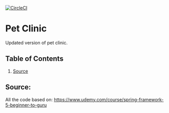 [![CircleCI](https://circleci.com/gh/BartlomiejBak/pet-clinic.svg?style=svg)](https://circleci.com/gh/BartlomiejBak/pet-clinic)



# Pet Clinic
Updated version of pet clinic.

## Table of Contents
1. [Source](#Source)

## Source:
All the code based on:
https://www.udemy.com/course/spring-framework-5-beginner-to-guru
